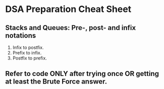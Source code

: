 # DSA Preparation Cheat Sheet

  

## Stacks and Queues: Pre-, post- and infix notations
  

1. Infix to postfix.
2. Prefix to infix.
3. Postfix to prefix.
  

## Refer to code ONLY after trying once OR getting at least the Brute Force answer.
